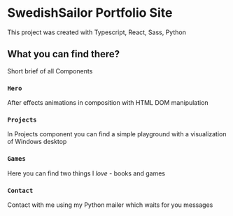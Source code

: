 # SwedishSailor Portfolio Site

This project was created with Typescript, React, Sass, Python

## What you can find there?

Short brief of all Components

### `Hero`

After effects animations in composition with HTML DOM manipulation

### `Projects`

In Projects component you can find a simple playground with a visualization of Windows desktop

### `Games`

Here you can find two things I *love* - books and games

### `Contact`

Contact with me using my Python mailer which waits for you messages 